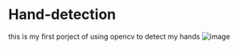 # Hand-detection
this is my first porject of using opencv to detect my hands 
![image](https://user-images.githubusercontent.com/101823195/158861189-902b8776-71df-4b59-a0ac-d337f350284d.png)
